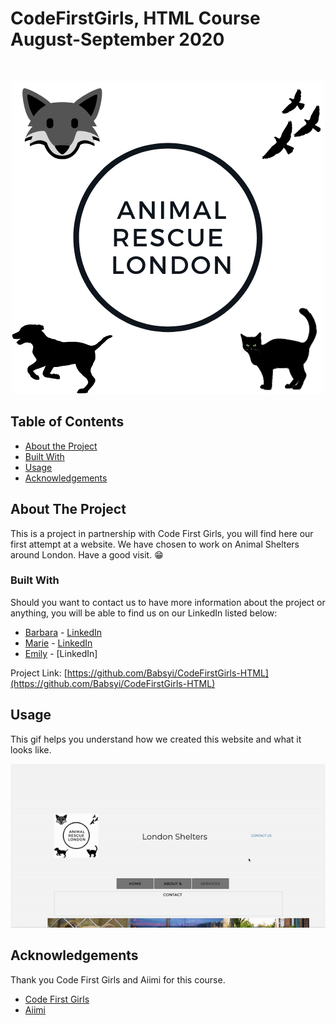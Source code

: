# CodeFirstGirls, HTML Course August-September 2020

<!-- PROJECT LOGO -->
<br />
<div class="banner">
  <p align="center">
<img src="Image/Logo.png" class="logo" alt="Logo">
  
<!-- TABLE OF CONTENTS -->
## Table of Contents

* [About the Project](#about-the-project)
* [Built With](#built-with)
* [Usage](#usage)
* [Acknowledgements](#acknowledgements)



<!-- ABOUT THE PROJECT -->
## About The Project

This is a project in partnership with Code First Girls, you will find here our first attempt at a website. We have chosen to work on Animal Shelters around London. Have a good visit. :grin:

### Built With

Should you want to contact us to have more information about the project or anything, you will be able to find us on our LinkedIn listed below: 

* [Barbara](https://github.com/Babsyi) -  [LinkedIn](https://www.linkedin.com/in/barbara-balogun-168354108/)
* [Marie](https://github.com/mdesaules) - [LinkedIn](https://www.linkedin.com/in/marie-desaules-7aa496183/)
* [Emily](https://github.com/ffoxx601) - [LinkedIn]

Project Link: [https://github.com/Babsyi/CodeFirstGirls-HTML](https://github.com/Babsyi/CodeFirstGirls-HTML)

## Usage

This gif helps you understand how we created this website and what it looks like. 

![](ezgif.com-video-to-gif.gif)


<!-- ACKNOWLEDGEMENTS -->
## Acknowledgements

Thank you Code First Girls and Aiimi for this course.

* [Code First Girls](https://codefirstgirls.org.uk)
* [Aiimi](https://www.aiimi.com)
